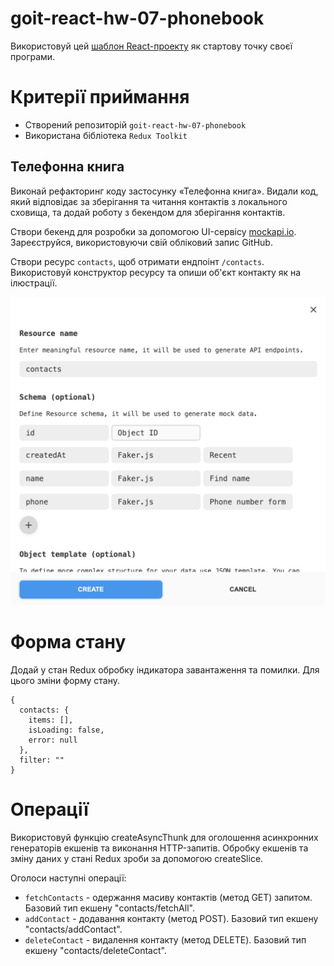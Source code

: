 # goit-react-hw-07-phonebook

Використовуй цей
[шаблон React-проекту](https://github.com/goitacademy/react-homework-template#readme)
як стартову точку своєї програми.

# Критерії приймання

- Створений репозиторій `goit-react-hw-07-phonebook`
- Використана бібліотека `Redux Toolkit`

## Телефонна книга

Виконай рефакторинг коду застосунку «Телефонна книга». Видали код, який
відповідає за зберігання та читання контактів з локального сховища, та додай
роботу з бекендом для зберігання контактів.

Створи бекенд для розробки за допомогою UI-сервісу
[mockapi.io](https://mockapi.io). Зареєструйся, використовуючи свій обліковий
запис GitHub.

Створи ресурс `contacts`, щоб отримати ендпоінт `/contacts`. Використовуй
конструктор ресурсу та опиши об'єкт контакту як на ілюстрації.

<img src="assets/resource.png" alt="Contact schema" with="400" />

# Форма стану
Додай у стан Redux обробку індикатора завантаження та помилки. Для цього зміни форму стану.
```
{
  contacts: {
    items: [],
    isLoading: false,
    error: null
  },
  filter: ""
}

```

# Операції
Використовуй функцію createAsyncThunk для оголошення асинхронних генераторів екшенів та виконання HTTP-запитів. Обробку екшенів та зміну даних у стані Redux зроби за допомогою createSlice.

Оголоси наступні операції:

- ```fetchContacts``` - одержання масиву контактів (метод GET) запитом. Базовий тип екшену "contacts/fetchAll".
- ```addContact``` - додавання контакту (метод POST). Базовий тип екшену "contacts/addContact".
- ```deleteContact``` - видалення контакту (метод DELETE). Базовий тип екшену "contacts/deleteContact".

